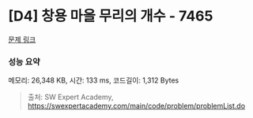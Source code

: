 # [D4] 창용 마을 무리의 개수 - 7465 

[문제 링크](https://swexpertacademy.com/main/code/problem/problemDetail.do?contestProbId=AWngfZVa9XwDFAQU) 

### 성능 요약

메모리: 26,348 KB, 시간: 133 ms, 코드길이: 1,312 Bytes



> 출처: SW Expert Academy, https://swexpertacademy.com/main/code/problem/problemList.do